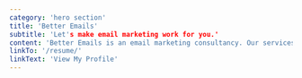 ```yaml
---
category: 'hero section'
title: 'Better Emails'
subtitle: 'Let's make email marketing work for you.'
content: 'Better Emails is an email marketing consultancy. Our services include email template design/development, campaign creation, and marketing strategy sessions.'
linkTo: '/resume/'
linkText: 'View My Profile'
---
```


